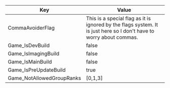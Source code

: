 | Key | Value |
|-|-|
| CommaAvoiderFlag | This is a special flag as it is ignored by the flags system. It is just here so I don't have to worry about commas. |
| Game_IsDevBuild | false |
| Game_IsImagingBuild | false |
| Game_IsMainBuild | false |
| Game_IsPreUpdateBuild | true |
| Game_NotAllowedGroupRanks | [0,1,3] |